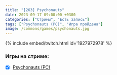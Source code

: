 ```yaml
---
title: "[263] Psychonauts"
date: 2023-09-17 09:00:00 +0300
categories: ["Стримы", "Есть запись"]
tags: ["Psychonauts (PC)", "Игра пройдена"]
image: /commons/games/psychonauts.jpg
---
```


{% include embed/twitch.html id='1927972978' %}

### Игры на стриме:
+ [x] [Psychonauts (PC)](/tags/psychonauts-pc)
